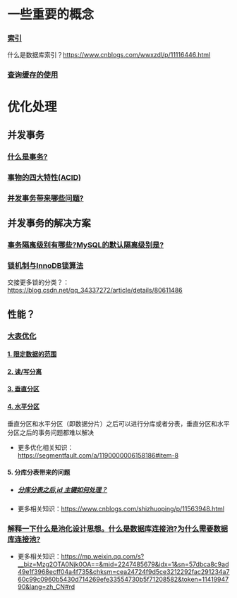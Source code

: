 

# 一些重要的概念



### [索引](https://snailclimb.gitee.io/javaguide/#/docs/database/MySQL?id=索引)

什么是数据库索引？https://www.cnblogs.com/wwxzdl/p/11116446.html



### [查询缓存的使用](https://snailclimb.gitee.io/javaguide/#/docs/database/MySQL?id=查询缓存的使用)





# 优化处理



## 并发事务

### [什么是事务?](https://snailclimb.gitee.io/javaguide/#/docs/database/MySQL?id=什么是事务)

### [事物的四大特性(ACID)](https://snailclimb.gitee.io/javaguide/#/docs/database/MySQL?id=事物的四大特性acid)

### [并发事务带来哪些问题?](https://snailclimb.gitee.io/javaguide/#/docs/database/MySQL?id=并发事务带来哪些问题)



## 并发事务的解决方案

### [事务隔离级别有哪些?MySQL的默认隔离级别是?](https://snailclimb.gitee.io/javaguide/#/docs/database/MySQL?id=事务隔离级别有哪些mysql的默认隔离级别是)

### [锁机制与InnoDB锁算法](https://snailclimb.gitee.io/javaguide/#/docs/database/MySQL?id=锁机制与innodb锁算法)

交接更多锁的分类？：https://blog.csdn.net/qq_34337272/article/details/80611486



## 性能？

### [大表优化](https://snailclimb.gitee.io/javaguide/#/docs/database/MySQL?id=大表优化)

#### [1. 限定数据的范围](https://snailclimb.gitee.io/javaguide/#/docs/database/MySQL?id=1-限定数据的范围)

#### [2. 读/写分离](https://snailclimb.gitee.io/javaguide/#/docs/database/MySQL?id=2-读写分离)

#### [3. 垂直分区](https://snailclimb.gitee.io/javaguide/#/docs/database/MySQL?id=3-垂直分区)

#### [4. 水平分区](https://snailclimb.gitee.io/javaguide/#/docs/database/MySQL?id=4-水平分区)

垂直分区和水平分区（即数据分片）之后可以进行分库或者分表，垂直分区和水平分区之后的事务问题都难以解决

- 更多优化相关知识： https://segmentfault.com/a/1190000006158186#item-8



#### 5. 分库分表带来的问题

- ##### [分库分表之后,id 主键如何处理？](https://snailclimb.gitee.io/javaguide/#/docs/database/MySQL?id=分库分表之后id-主键如何处理？)

- 更多相关知识：https://www.cnblogs.com/shizhuoping/p/11563948.html



### [解释一下什么是池化设计思想。什么是数据库连接池?为什么需要数据库连接池?](https://snailclimb.gitee.io/javaguide/#/docs/database/MySQL?id=解释一下什么是池化设计思想。什么是数据库连接池为什么需要数据库连接池)

- 更多相关知识：https://mp.weixin.qq.com/s?__biz=Mzg2OTA0Njk0OA==&mid=2247485679&idx=1&sn=57dbca8c9ad49e1f3968ecff04a4f735&chksm=cea24724f9d5ce3212292fac291234a760c99c0960b5430d714269efe33554730b5f71208582&token=1141994790&lang=zh_CN#rd